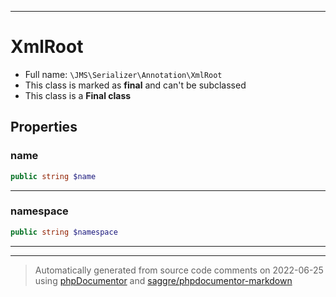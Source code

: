 ***

# XmlRoot





* Full name: `\JMS\Serializer\Annotation\XmlRoot`
* This class is marked as **final** and can't be subclassed
* This class is a **Final class**



## Properties


### name



```php
public string $name
```






***

### namespace



```php
public string $namespace
```






***



***
> Automatically generated from source code comments on 2022-06-25 using [phpDocumentor](http://www.phpdoc.org/) and [saggre/phpdocumentor-markdown](https://github.com/Saggre/phpDocumentor-markdown)
